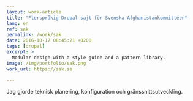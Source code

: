 ```yaml
---
layout: work-article
title: "Flerspråkig Drupal-sajt för Svenska Afghanistankommittéen"
lang: en
ref: sak
permalink: /work/sak
date: 2016-10-17 08:45:21 +0200
tags: [drupal]
excerpt: >
  Modular design with a style guide and a pattern library.
image: /img/portfolio/sak.png
work_url: https://sak.se

---
```

Jag gjorde teknisk planering, konfiguration och gränssnittsutveckling.
